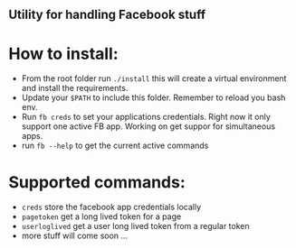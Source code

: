 ## Utility for handling Facebook stuff

# How to install:
- From the root folder run `./install` this will create a virtual environment and install the requirements.
- Update your `$PATH` to include this folder. Remember to reload you bash env.
- Run `fb creds` to set your applications credentials. Right now it only support one active FB app. Working on get suppor for simultaneous apps.
- run `fb --help` to get the current active commands

# Supported commands:
- `creds` store the facebook app credentials locally 
- `pagetoken` get a long lived token for a page
- `userloglived` get a user long lived token from a regular token
- more stuff will come soon ...
